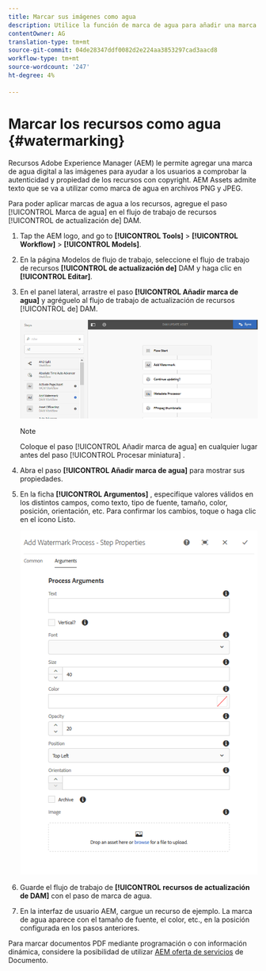```yaml
---
title: Marcar sus imágenes como agua
description: Utilice la función de marca de agua para añadir una marca de agua digital a las imágenes PNG Y JPEG.
contentOwner: AG
translation-type: tm+mt
source-git-commit: 04de28347ddf0082d2e224aa3853297cad3aacd8
workflow-type: tm+mt
source-wordcount: '247'
ht-degree: 4%

---
```



# Marcar los recursos como agua {#watermarking}

Recursos Adobe Experience Manager (AEM) le permite agregar una marca de agua digital a las imágenes para ayudar a los usuarios a comprobar la autenticidad y propiedad de los recursos con copyright. AEM Assets admite texto que se va a utilizar como marca de agua en archivos PNG y JPEG.

Para poder aplicar marcas de agua a los recursos, agregue el paso [!UICONTROL Marca de agua] en el flujo de trabajo de recursos [!UICONTROL de actualización de] DAM.

1. Tap the AEM logo, and go to **[!UICONTROL Tools]** > **[!UICONTROL Workflow]** > **[!UICONTROL Models]**.
1. En la página Modelos de flujo de trabajo, seleccione el flujo de trabajo de recursos **[!UICONTROL de actualización de]** DAM y haga clic en **[!UICONTROL Editar]**.

1. En el panel lateral, arrastre el paso **[!UICONTROL Añadir marca de agua]** y agréguelo al flujo de trabajo de actualización de recursos [!UICONTROL de] DAM.

   ![Darg add watermark step in the DAM update asset workflow (Darg add watermark step paso de adición de marca de agua en el flujo de trabajo del recurso de actualización de DAM)](assets/add_watermark_step_aem_assets.png)

   >[!NOTE]
   >
   >Coloque el paso [!UICONTROL Añadir marca de agua] en cualquier lugar antes del paso [!UICONTROL Procesar miniatura] .

1. Abra el paso **[!UICONTROL Añadir marca de agua]** para mostrar sus propiedades.
1. En la ficha **[!UICONTROL Argumentos]** , especifique valores válidos en los distintos campos, como texto, tipo de fuente, tamaño, color, posición, orientación, etc. Para confirmar los cambios, toque o haga clic en el icono Listo.

   ![Proporcione los argumentos en el paso de adición de marca de agua en Recursos](assets/arguments_add_watermark_aem_assets.png)

1. Guarde el flujo de trabajo de **[!UICONTROL recursos de actualización de DAM]** con el paso de marca de agua.
1. En la interfaz de usuario AEM, cargue un recurso de ejemplo. La marca de agua aparece con el tamaño de fuente, el color, etc., en la posición configurada en los pasos anteriores.

Para marcar documentos PDF mediante programación o con información dinámica, considere la posibilidad de utilizar [AEM oferta de servicios](/help/forms/using/overview-aem-document-services.md) de Documento.
